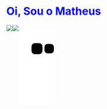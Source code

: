 <style>
h1{
    color: blue;
}

</style>

<h1> Oi, Sou o Matheus</h1>

<div>
<div style="display: flex"> 
  <a href="https://www.instagram.com/bacochinaa/" target="_blank"><img src="https://img.shields.io/badge/-Instagram-%23E4405F?style=for-the-badge&logo=instagram&logoColor=white" target="_blank"></a>
  <a href="https://www.linkedin.com/in/matheus-bacochina-02b2671b5/" target="_blank"><img src="https://img.shields.io/badge/-LinkedIn-%230077B5?style=for-the-badge&logo=linkedin&logoColor=white" target="_blank"></a> 
 
  ![Snake animation](https://github.com/rafaballerini/rafaballerini/blob/output/github-contribution-grid-snake.svg)
 
</div>

